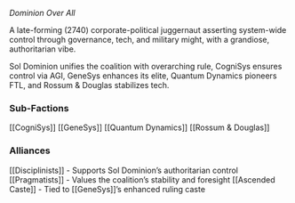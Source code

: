 *Dominion Over All*

A late-forming (2740) corporate-political juggernaut asserting system-wide control through governance, tech, and military might, with a grandiose, authoritarian vibe.

Sol Dominion unifies the coalition with overarching rule, CogniSys ensures control via AGI, GeneSys enhances its elite, Quantum Dynamics pioneers FTL, and Rossum & Douglas stabilizes tech.

### Sub-Factions
[[CogniSys]]
[[GeneSys]]
[[Quantum Dynamics]]
[[Rossum & Douglas]]
### Alliances
[[Disciplinists]] - Supports Sol Dominion’s authoritarian control
[[Pragmatists]] - Values the coalition’s stability and foresight
[[Ascended Caste]] - Tied to [[GeneSys]]’s enhanced ruling caste